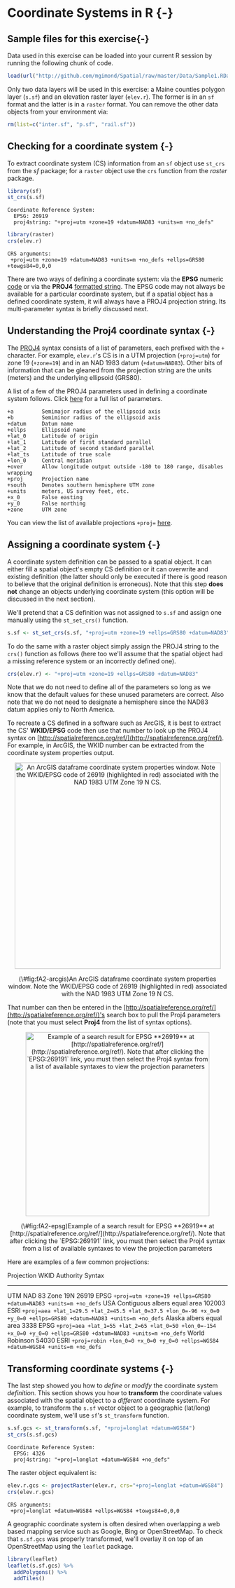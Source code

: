 
# Coordinate Systems in R {-}

## Sample files for this exercise{-}

Data used in this exercise can be loaded into your current R session by running the following chunk of code.


```r
load(url("http://github.com/mgimond/Spatial/raw/master/Data/Sample1.RData"))
```

Only two data layers will be used in this exercise: a Maine counties polygon layer (`s.sf`) and an elevation raster layer (`elev.r`). The former is in an `sf` format and the latter is in a `raster` format. You can remove the other data objects from your environment via:


```r
rm(list=c("inter.sf", "p.sf", "rail.sf"))
```


## Checking for a coordinate system {-}

To extract coordinate system (CS) information from an `sf` object use `st_crs` from the *sf* package; for a `raster` object use the `crs` function from the *raster* package. 


```r
library(sf)
st_crs(s.sf)
```

```
Coordinate Reference System:
  EPSG: 26919 
  proj4string: "+proj=utm +zone=19 +datum=NAD83 +units=m +no_defs"
```

```r
library(raster)
crs(elev.r)
```

```
CRS arguments:
 +proj=utm +zone=19 +datum=NAD83 +units=m +no_defs +ellps=GRS80
+towgs84=0,0,0 
```

There are two ways of defining a coordinate system: via the **EPSG** numeric [code](http://spatialreference.org/ref/epsg/) or via the **PROJ4** [formatted string](https://proj4.org/apps/proj.html). The EPSG code may not always be available for a particular coordinate system, but if a spatial object has a defined coordinate system, it will always have a PROJ4 projection string. Its multi-parameter syntax is briefly discussed next.

## Understanding the Proj4 coordinate syntax {-}

The [PROJ4](http://proj4.org/) syntax consists of a list of parameters, each prefixed with the `+` character. For example, `elev.r`'s CS is in a UTM projection (`+proj=utm`) for zone 19 (`+zone=19`) and in an NAD 1983 datum (`+datum=NAD83`). Other bits of information that can be gleaned from the projection string are the units (meters) and the underlying ellipsoid (GRS80).

A list of a few of the PROJ4 parameters used in defining a coordinate system follows. Click [here](https://proj4.org/usage/projections.html) for a full list of parameters.

```
+a         Semimajor radius of the ellipsoid axis
+b         Semiminor radius of the ellipsoid axis
+datum     Datum name 
+ellps     Ellipsoid name 
+lat_0     Latitude of origin
+lat_1     Latitude of first standard parallel
+lat_2     Latitude of second standard parallel
+lat_ts    Latitude of true scale
+lon_0     Central meridian
+over      Allow longitude output outside -180 to 180 range, disables wrapping 
+proj      Projection name 
+south     Denotes southern hemisphere UTM zone
+units     meters, US survey feet, etc.
+x_0       False easting
+y_0       False northing
+zone      UTM zone
```

You can view the list of available projections `+proj=` [here](https://proj4.org/operations/projections/).

## Assigning a coordinate system {-}

A coordinate system definition can be passed to a spatial object. It can either fill a spatial object's empty CS definition or it can overwrite and existing definition (the latter should only be executed if there is good reason to believe that the original definition is erroneous). Note that this step **does not** change an objects underlying coordinate system (this option will be discussed in the next section).

We'll pretend that a CS definition was not assigned to `s.sf` and assign one manually using the `st_set_crs()` function.


```r
s.sf <- st_set_crs(s.sf, "+proj=utm +zone=19 +ellps=GRS80 +datum=NAD83") 
```

To do the same with a raster object simply assign the PROJ4 string to the `crs()` function as follows (here too we'll assume that the spatial object had a missing reference system or an incorrectly defined one).


```r
crs(elev.r) <- "+proj=utm +zone=19 +ellps=GRS80 +datum=NAD83"
```

Note that we do not need to define all of the parameters so long as we know that the default values for these unused parameters are correct. Also note that we do not need to designate a hemisphere since the NAD83 datum applies only to North America.

To recreate a CS defined in a software such as ArcGIS, it is best to extract the CS' **WKID/EPSG** code then use that number to look up the PROJ4 syntax on [http://spatialreference.org/ref/](http://spatialreference.org/ref/). For example, in ArcGIS, the WKID number can be extracted from the coordinate system properties output. 

<div class="figure" style="text-align: center">
<img src="img/ArcGIS_UTMNAD83.jpg" alt="An ArcGIS dataframe coordinate system properties window. Note the WKID/EPSG code of 26919 (highlighted in red) associated with the NAD 1983 UTM Zone 19 N CS." width="471" />
<p class="caption">(\#fig:fA2-arcgis)An ArcGIS dataframe coordinate system properties window. Note the WKID/EPSG code of 26919 (highlighted in red) associated with the NAD 1983 UTM Zone 19 N CS.</p>
</div>

That number can then be entered in the [http://spatialreference.org/ref/](http://spatialreference.org/ref/)'s search box to pull the Proj4 parameters (note that you must select **Proj4** from the list of syntax options).

<div class="figure" style="text-align: center">
<img src="img/EPSG_search.jpg" alt="Example of a search result for EPSG **26919** at [http://spatialreference.org/ref/](http://spatialreference.org/ref/). Note that after clicking the `EPSG:269191` link, you must then select the Proj4 syntax from a list of available syntaxes to view the projection parameters" width="420" />
<p class="caption">(\#fig:fA2-epsg)Example of a search result for EPSG **26919** at [http://spatialreference.org/ref/](http://spatialreference.org/ref/). Note that after clicking the `EPSG:269191` link, you must then select the Proj4 syntax from a list of available syntaxes to view the projection parameters</p>
</div>

Here are examples of a few common projections:

Projection                          WKID    Authority    Syntax
---------------------------------  ------- -----------   --------------------
UTM NAD 83 Zone 19N                 26919    EPSG        `+proj=utm +zone=19 +ellps=GRS80 +datum=NAD83 +units=m +no_defs`
USA Contiguous albers equal area    102003   ESRI        `+proj=aea +lat_1=29.5 +lat_2=45.5 +lat_0=37.5 +lon_0=-96 +x_0=0 +y_0=0 +ellps=GRS80 +datum=NAD83 +units=m +no_defs`
Alaska albers equal area            3338     EPSG        `+proj=aea +lat_1=55 +lat_2=65 +lat_0=50 +lon_0=-154 +x_0=0 +y_0=0 +ellps=GRS80 +datum=NAD83 +units=m +no_defs` 
World Robinson                      54030    ESRI        `+proj=robin +lon_0=0 +x_0=0 +y_0=0 +ellps=WGS84 +datum=WGS84 +units=m +no_defs`


## Transforming coordinate systems {-}

The last step showed you how to _define_ or _modify_ the coordinate system _definition_. This section shows you how to **transform** the coordinate values associated with the spatial object to a *different* coordinate system. For example, to transform  the `s.sf`  vector object to a geographic (lat/long) coordinate system, we'll use `sf`'s `st_transform` function.


```r
s.sf.gcs <- st_transform(s.sf, "+proj=longlat +datum=WGS84")
st_crs(s.sf.gcs)
```

```
Coordinate Reference System:
  EPSG: 4326 
  proj4string: "+proj=longlat +datum=WGS84 +no_defs"
```

The raster object equivalent is:


```r
elev.r.gcs <- projectRaster(elev.r, crs="+proj=longlat +datum=WGS84")
crs(elev.r.gcs)
```

```
CRS arguments:
 +proj=longlat +datum=WGS84 +ellps=WGS84 +towgs84=0,0,0 
```

A geographic coordinate system is often desired when overlapping a web based mapping service such as Google, Bing or OpenStreetMap. To check that `s.sf.gcs` was properly transformed, we'll overlay it on top of an OpenStreetMap using the `leaflet` package.


```r
library(leaflet)
leaflet(s.sf.gcs) %>% 
  addPolygons() %>% 
  addTiles()
```

<!--html_preserve--><div id="htmlwidget-a8b326edc9386439a699" style="width:672px;height:288px;" class="leaflet html-widget"></div>
<script type="application/json" data-for="htmlwidget-a8b326edc9386439a699">{"x":{"options":{"crs":{"crsClass":"L.CRS.EPSG3857","code":null,"proj4def":null,"projectedBounds":null,"options":{}}},"calls":[{"method":"addPolygons","args":[[[[{"lng":[-68.8202158959377,-68.8198428550497,-69.7172113864081,-70.0141447324675,-69.9849775559489,-69.2302960504507,-69.0469764226522,-69.0367145086766,-68.8948719922673,-68.5146730293485,-68.3912568471377,-68.3348137559721,-68.230806786,-67.7910107465827,-67.7802895897975,-67.7556150667948,-67.7945708237807,-67.7593671297629,-67.8030534244138,-67.8034327853946,-68.0442673817386,-68.257750377734,-68.2572772514418,-68.4078325338314,-68.4341625067183,-68.4319133825422,-68.4224909530257,-68.4387400670548,-68.4362514010004,-68.6938938179388,-68.694252612716,-68.8202158959377],"lat":[46.3975029038531,46.5705359589532,46.5717152261069,46.5705982792126,46.6913656690831,47.4533345006126,47.4220306664875,47.2573616325743,47.1822564988308,47.2969643184046,47.2850971526591,47.3573740966737,47.3521482087837,47.0610036015027,45.9470627402573,45.9165802073734,45.8784756943635,45.8277986000031,45.7945081327697,45.678113625476,45.6357807631594,45.6042463492548,45.5946068090089,45.5720630897562,45.5845974397256,45.7599446848753,45.7710111673874,46.0930094834948,46.3810145069658,46.3848470216072,46.3967944836138,46.3975029038531]}]],[[{"lng":[-70.5522701227431,-70.3963831168109,-70.4162139103224,-70.2539641250507,-70.2474646866552,-70.3102952676871,-70.2800225929669,-70.3048496270618,-70.2293253986392,-70.2834966236554,-70.1910584799657,-70.0466075265628,-70.0141447324675,-69.7172113864081,-69.7289361428492,-69.6834566513733,-69.6495652572825,-69.6752689193327,-69.7052760983507,-69.7206418498994,-69.7029409794692,-69.7193747748989,-69.7086322748495,-69.7304828042506,-69.7265610312492,-69.7650747961707,-69.7782284116274,-69.7939298015476,-69.7913890724336,-69.8119659995251,-69.7944713609759,-69.7784568156373,-69.7356779723452,-69.7394239742407,-69.6972404629698,-69.6985985058636,-69.7105691760799,-69.6957525991532,-69.7110878899268,-69.708417443498,-69.7775637658015,-69.6975434647965,-69.7067752036439,-69.6490560753789,-69.6412510197776,-69.6070545516986,-69.4896050033377,-69.4937861591645,-69.3522667963532,-69.272746818761,-69.2827413720891,-69.2657354010438,-69.3240541092611,-69.3446694749499,-69.3827629018954,-69.3955572045347,-69.4028421993842,-69.4624731039203,-69.4789760059387,-69.6255230025811,-69.6158402577664,-69.5767153087877,-69.5789425716592,-69.6025020127131,-69.7786921613884,-69.7984447826045,-69.8167637270293,-69.8233181813146,-69.8521814235339,-69.9216111657372,-69.9415176967544,-69.9738221777052,-69.9584714493279,-69.9603562874987,-69.9966047653838,-70.0161687162882,-70.0031070530014,-70.0191980092982,-70.0296198941475,-70.0317562409298,-70.0239360067448,-70.0317259355667,-70.1295972351082,-70.1366854782159,-70.1476796422889,-70.1516776708363,-70.1420187040757,-70.144551921604,-70.1074724551224,-70.1553480906383,-70.2900544452034,-70.3085022262742,-70.3631059114116,-70.3603211852718,-70.4176409561967,-70.5247769937588,-70.5104105421308,-70.5522701227431],"lat":[45.6606641600491,45.7220459893141,45.7903090009413,45.8990048581307,45.9446197653656,45.9687822572426,46.053154045756,46.0666583227557,46.1374344001399,46.1902492399916,46.3348397534767,46.4261155181295,46.5705982792126,46.5717152261069,45.9728200712922,45.9768793322142,45.8640350075469,45.8511147692878,45.8827532057036,45.8777445321509,45.8378016491936,45.8264111842189,45.8105004023713,45.7754783851199,45.7552074644893,45.7555012451969,45.7746849026479,45.7536548974274,45.7421308816391,45.7368170304901,45.7243737520221,45.6886267890428,45.6740090360195,45.6562785854827,45.6531084372895,45.6421680458095,45.6384297109118,45.6155303569283,45.6100716616851,45.5806950932391,45.5380285611045,45.2948927775248,45.2924438969726,45.1026815562019,45.1033414360562,45.0131027364687,45.0306879284789,45.0550517308531,45.0730857012569,44.8066218852675,44.8019450165874,44.7232306436125,44.7170578296856,44.7538610252249,44.7519875321387,44.7437477888425,44.7028853841852,44.6957893704716,44.7182725826063,44.6998506517512,44.6607202633483,44.6302072178852,44.6060796937349,44.5794610687403,44.6047777546158,44.5761869498399,44.5808673929988,44.6098355902019,44.6207756708577,44.6087628839574,44.6408703541462,44.6591954632516,44.668774081947,44.6802446359667,44.6758574554751,44.7581767161421,44.7614421837678,44.8158123362954,44.8138362712112,44.8321695135508,44.8337640936887,44.8655134425529,44.8555833334499,44.9005505865838,44.8999516282799,44.920169346162,44.9198908994501,44.9432595462267,44.9485849496765,45.126798305112,45.1123024469935,45.1649104851197,45.1604547160799,45.1521540512333,45.1450127607892,45.5126513681109,45.5136548123547,45.6606641600491]}]],[[{"lng":[-69.7172113864081,-68.8198428550497,-68.8202158959377,-68.8259919945305,-68.9522087549172,-68.9662604970057,-68.858461523151,-68.7750422555106,-68.8727778284688,-68.8532621071251,-69.3522667963532,-69.4937861591645,-69.4896050033377,-69.6070545516986,-69.6412510197776,-69.6490560753789,-69.7067752036439,-69.6975434647965,-69.7775637658015,-69.708417443498,-69.7110878899268,-69.6957525991532,-69.7105691760799,-69.6985985058636,-69.6972404629698,-69.7394239742407,-69.7356779723452,-69.7784568156373,-69.7944713609759,-69.8119659995251,-69.7913890724336,-69.7939298015476,-69.7782284116274,-69.7650747961707,-69.7265610312492,-69.7304828042506,-69.7086322748495,-69.7193747748989,-69.7029409794692,-69.7206418498994,-69.7052760983507,-69.6752689193327,-69.6495652572825,-69.6834566513733,-69.7289361428492,-69.7172113864081],"lat":[46.5717152261069,46.5705359589532,46.3975029038531,45.6844204564528,45.663995574217,45.5125268830041,45.5258563731748,45.2439624650196,45.2294245420211,45.1458950871889,45.0730857012569,45.0550517308531,45.0306879284789,45.0131027364687,45.1033414360562,45.1026815562019,45.2924438969726,45.2948927775248,45.5380285611045,45.5806950932391,45.6100716616851,45.6155303569283,45.6384297109118,45.6421680458095,45.6531084372895,45.6562785854827,45.6740090360195,45.6886267890428,45.7243737520221,45.7368170304901,45.7421308816391,45.7536548974274,45.7746849026479,45.7555012451969,45.7552074644893,45.7754783851199,45.8105004023713,45.8264111842189,45.8378016491936,45.8777445321509,45.8827532057036,45.8511147692878,45.8640350075469,45.9768793322142,45.9728200712922,46.5717152261069]}]],[[{"lng":[-69.3522667963532,-68.8532621071251,-68.8727778284688,-68.7750422555106,-68.858461523151,-68.9662604970057,-68.9522087549172,-68.8259919945305,-68.8202158959377,-68.694252612716,-68.6938938179388,-68.4362514010004,-68.4387400670548,-68.4224909530257,-68.4319133825422,-68.4341625067183,-68.4078325338314,-68.2572772514418,-68.257750377734,-68.0442673817386,-67.9374017094583,-68.0501369866226,-68.3005641369486,-68.2753564985761,-68.3945387366439,-68.3763047508439,-68.4996991235541,-68.4451095291154,-68.6053095321548,-68.6494463147325,-68.6842837023874,-68.7181055754573,-68.7439616967955,-68.7663622296832,-68.7656147491982,-68.7962935157835,-68.8240041181253,-68.8318934588989,-68.8628237858996,-68.8919760946589,-68.8974313708356,-69.1800227685777,-69.20874292804,-69.2657354010438,-69.2827413720891,-69.272746818761,-69.3522667963532],"lat":[45.0730857012569,45.1458950871889,45.2294245420211,45.2439624650196,45.5258563731748,45.5125268830041,45.663995574217,45.6844204564528,46.3975029038531,46.3967944836138,46.3848470216072,46.3810145069658,46.0930094834948,45.7710111673874,45.7599446848753,45.5845974397256,45.5720630897562,45.5946068090089,45.6042463492548,45.6357807631594,45.2683404617007,45.2559714702251,45.225625285573,45.1033141871314,45.0868371353288,44.9955238127473,44.9800582866187,44.7652354827513,44.7429960086222,44.7059329122171,44.7210274178153,44.6999819749911,44.6653601957483,44.6666990193435,44.6762623558473,44.6870575924088,44.6863059676007,44.7007748358146,44.7001375943256,44.6889223824163,44.6932405081234,44.6443454209155,44.7285108739399,44.7232306436125,44.8019450165874,44.8066218852675,45.0730857012569]}]],[[{"lng":[-67.1506607561156,-67.0653586188579,-67.1467066573937,-66.969271036002,-67.0077187507732,-67.2003646079872,-67.3084681377897,-67.3885104555116,-67.5709936034853,-67.6188382601856,-67.8112189325215,-67.8585605201949,-67.9000417759072,-67.9683422418549,-67.9634367619487,-67.986523698359,-68.0112605416211,-67.994902483697,-68.0143975870331,-68.0319000997963,-68.0948005644774,-67.9798366257326,-68.0501369866226,-67.9374017094583,-68.0442673817386,-67.8034327853946,-67.75295518839,-67.7180346034478,-67.6151403324387,-67.4393007416981,-67.4160842433853,-67.5041066625577,-67.4185550888501,-67.4779500777908,-67.4394348623562,-67.3456056765996,-67.2740952251524,-67.1659056488403,-67.1506607561156],"lat":[45.1219899059758,44.9592956420457,44.904581199872,44.8286551275156,44.7806250123542,44.6537812158742,44.6535210559882,44.6914002214265,44.5983332285021,44.5402396088361,44.5540098477743,44.5360772060716,44.4523993326664,44.4712283914674,44.5053274161483,44.4848123430798,44.5883644735857,44.5917442727265,44.6762575380716,44.6747582773663,44.9408935003337,44.9554474307804,45.2559714702251,45.2683404617007,45.6357807631594,45.678113625476,45.6592891772344,45.6812994702931,45.6051989219319,45.59256143012,45.5035545269822,45.4858159950153,45.3758523375688,45.2802804121216,45.1895839720417,45.1222522416315,45.1827832931569,45.1562643909382,45.1219899059758]}]],[[{"lng":[-70.8428755535817,-70.8126658207695,-70.8291320455279,-70.7969669174432,-70.6349296323412,-70.7199105845543,-70.5522701227431,-70.5104105421308,-70.5247769937588,-70.4176409561967,-70.3603211852718,-70.3631059114116,-70.3085022262742,-70.2900544452034,-70.1553480906383,-70.1074724551224,-70.144551921604,-70.1420187040757,-70.1516776708363,-70.1476796422889,-70.1366854782159,-70.1295972351082,-70.0317259355667,-70.0239360067448,-70.0317562409298,-70.0296198941475,-70.0191980092982,-70.0031070530014,-70.0161687162882,-69.9966047653838,-69.9603562874987,-69.9584714493279,-69.9738221777052,-69.9415176967544,-69.9216111657372,-69.9510762154825,-70.0286924982336,-70.0678307090463,-70.0281184576726,-70.041103399177,-70.1244255860475,-70.1991415678467,-70.231269345219,-70.2472614594085,-70.2713022117928,-70.282861506132,-70.3040409660062,-70.2810081130131,-70.5435626925788,-70.5126784193691,-70.6216900739829,-70.7705036527628,-70.7792539248677,-70.7964349417622,-70.8073832592603,-70.8239232011668,-70.7842192902434,-70.8428755535817],"lat":[45.2781374344223,45.3546780062945,45.390726157959,45.425172166096,45.3919670201156,45.5129543699375,45.6606641600491,45.5136548123547,45.5126513681109,45.1450127607892,45.1521540512333,45.1604547160799,45.1649104851197,45.1123024469935,45.126798305112,44.9485849496765,44.9432595462267,44.9198908994501,44.920169346162,44.8999516282799,44.9005505865838,44.8555833334499,44.8655134425529,44.8337640936887,44.8321695135508,44.8138362712112,44.8158123362954,44.7614421837678,44.7581767161421,44.6758574554751,44.6802446359667,44.668774081947,44.6591954632516,44.6408703541462,44.6087628839574,44.5777040311348,44.5891626184213,44.5341786916344,44.5115505836015,44.486835705252,44.4865416655242,44.4795682719719,44.4663314592278,44.5014677561902,44.5071592069827,44.5417080461379,44.5413838564591,44.5754328902419,44.6098681231387,44.6236694445005,44.7930913436198,44.7360427150373,44.8490243722131,44.9211284461481,44.9213914552563,45.0081057188249,45.0149269121093,45.2781374344223]}]],[[{"lng":[-71.00859652032,-71.028726119531,-71.087509250962,-70.9593819057967,-70.8764440530948,-70.8428755535817,-70.7842192902434,-70.8239232011668,-70.8073832592603,-70.7964349417622,-70.7792539248677,-70.7705036527628,-70.6216900739829,-70.5126784193691,-70.5435626925788,-70.2810081130131,-70.3040409660062,-70.282861506132,-70.2713022117928,-70.2472614594085,-70.231269345219,-70.2727964993103,-70.2603743050863,-70.3190657951714,-70.481373238339,-70.5438391707373,-70.6084839810342,-70.5888726294337,-70.6105822518475,-70.6227513315348,-70.8220499671009,-70.8602592796826,-70.8726573850283,-70.8513011697715,-70.8482491865923,-70.804149806531,-70.7185841421246,-70.7468583724156,-70.7318202296122,-70.7539614314786,-70.7555404186005,-70.7771165938087,-70.800547768061,-70.7841356267198,-70.9104967649645,-70.9415338082865,-70.9844425761095,-71.00859652032],"lat":[44.2821463413425,44.6685381145474,45.3014691967229,45.3388657557299,45.2254453701441,45.2781374344223,45.0149269121093,45.0081057188249,44.9213914552563,44.9211284461481,44.8490243722131,44.7360427150373,44.7930913436198,44.6236694445005,44.6098681231387,44.5754328902419,44.5413838564591,44.5417080461379,44.5071592069827,44.5014677561902,44.4663314592278,44.4451413277215,44.3685974403908,44.2183359905128,44.0345038135482,44.009081240216,44.05702007666,44.1216648869569,44.1567737795825,44.1684809226502,44.0790261735915,44.0927013003132,44.0861552382823,44.066045065586,44.0495659416218,44.0382358283531,43.9666552860406,43.9468421059024,43.9291539792658,43.9046327962199,43.8714044938338,43.8714804903597,43.8592884096788,43.8169700524933,43.7999334652607,43.7865326927318,43.7911635594249,44.2821463413425]}]],[[{"lng":[-69.4146409319936,-69.5047286746101,-69.4402439905991,-69.3925757266531,-69.3687576280303,-69.4138931406843,-69.4016350098532,-69.4609000742629,-69.4327713097148,-69.4735046187058,-69.4728642689743,-69.4624731039203,-69.4028421993842,-69.3955572045347,-69.3827629018954,-69.3446694749499,-69.3240541092611,-69.2657354010438,-69.20874292804,-69.1800227685777,-68.8974313708356,-68.8919760946589,-68.8628237858996,-68.8318934588989,-68.8240041181253,-68.8238128576117,-68.8606089041936,-68.8079028528247,-68.8116777613743,-68.9591794546594,-68.9850277535877,-69.0214822561375,-69.0391830747637,-69.1306479241606,-69.2638687978949,-69.3454959565951,-69.392408762234,-69.4146409319936],"lat":[44.3307536571113,44.34158194465,44.4635360614559,44.4577920295634,44.5437052990743,44.5498308677172,44.6357097911499,44.6427621858623,44.6692017760966,44.675155873369,44.6943167370426,44.6957893704716,44.7028853841852,44.7437477888425,44.7519875321387,44.7538610252249,44.7170578296856,44.7232306436125,44.7285108739399,44.6443454209155,44.6932405081234,44.6889223824163,44.7001375943256,44.7007748358146,44.6863059676007,44.6640894944651,44.6109704094898,44.5696542014471,44.4945934637654,44.4303318479482,44.2711125989834,44.2440933215478,44.2524778053302,44.2599653539739,44.3651790990447,44.3132952295856,44.3473284631364,44.3307536571113]}]],[[{"lng":[-70.1244255860475,-70.041103399177,-70.0281184576726,-70.0678307090463,-70.0286924982336,-69.9510762154825,-69.9216111657372,-69.8521814235339,-69.8233181813146,-69.8167637270293,-69.7984447826045,-69.7786921613884,-69.6025020127131,-69.5789425716592,-69.5767153087877,-69.6158402577664,-69.6255230025811,-69.4789760059387,-69.4624731039203,-69.4728642689743,-69.4735046187058,-69.4327713097148,-69.4609000742629,-69.4016350098532,-69.4138931406843,-69.3687576280303,-69.3925757266531,-69.4402439905991,-69.5047286746101,-69.521803804048,-69.5437918731738,-69.645484238664,-69.6663049037611,-69.655953006169,-69.7501220264243,-69.7554626084577,-69.8539836860658,-69.8748813319655,-69.8959241327837,-69.9989009276276,-70.0227277811331,-70.0206829202845,-70.010467008296,-70.0063240320463,-69.9975424703016,-69.9931324442286,-70.0745241535695,-70.0735558324644,-70.1206163832238,-70.1014359376233,-70.1244255860475],"lat":[44.4865416655242,44.486835705252,44.5115505836015,44.5341786916344,44.5891626184213,44.5777040311348,44.6087628839574,44.6207756708577,44.6098355902019,44.5808673929988,44.5761869498399,44.6047777546158,44.5794610687403,44.6060796937349,44.6302072178852,44.6607202633483,44.6998506517512,44.7182725826063,44.6957893704716,44.6943167370426,44.675155873369,44.6692017760966,44.6427621858623,44.6357097911499,44.5498308677172,44.5437052990743,44.4577920295634,44.4635360614559,44.34158194465,44.2864872090229,44.2630422030921,44.2810075331436,44.2351516335172,44.1276148917101,44.1406935467219,44.1572870022011,44.1731715712048,44.1546672201229,44.1124437161336,44.1279011608321,44.1345459613622,44.1586541626059,44.158806777306,44.1751027221868,44.172558418594,44.1824572380572,44.2090598037996,44.2920502894056,44.3741786003832,44.3850274023216,44.4865416655242]}]],[[{"lng":[-69.9989009276276,-70.0184711986249,-70.0327993670678,-70.0213172089434,-70.0378041553175,-70.0340425604061,-70.072700029733,-70.0894620555565,-70.1109918661495,-70.1949849153306,-70.1905371759169,-70.3102828347176,-70.3631700966165,-70.3885841740861,-70.401722092919,-70.4641012017472,-70.481373238339,-70.3190657951714,-70.2603743050863,-70.2727964993103,-70.231269345219,-70.1991415678467,-70.1244255860475,-70.1014359376233,-70.1206163832238,-70.0735558324644,-70.0745241535695,-69.9931324442286,-69.9975424703016,-70.0063240320463,-70.010467008296,-70.0206829202845,-70.0227277811331,-69.9989009276276],"lat":[44.1279011608321,44.044128900467,44.0276878524717,44.0063683144749,43.9854373067738,43.9734708844887,43.9317688917644,43.9386463960397,43.917852617239,43.949924757073,43.9611931717307,44.0393420000071,43.9906553204499,44.0032013781322,43.995354568475,44.0189170141632,44.0345038135482,44.2183359905128,44.3685974403908,44.4451413277215,44.4663314592278,44.4795682719719,44.4865416655242,44.3850274023216,44.3741786003832,44.2920502894056,44.2090598037996,44.1824572380572,44.172558418594,44.1751027221868,44.158806777306,44.1586541626059,44.1345459613622,44.1279011608321]}]],[[{"lng":[-68.0501369866226,-67.9798366257326,-68.0948005644774,-68.0319000997963,-68.0143975870331,-67.994902483697,-68.0112605416211,-67.986523698359,-68.016392975024,-68.0743791531122,-68.1362647248567,-68.2456142454157,-68.3637657385109,-68.4285712449381,-68.5521861992483,-68.5300756653733,-68.5594267980359,-68.7403098746436,-68.8128516927119,-68.8137677435412,-68.7413487010464,-68.7452790217143,-68.8235520760772,-68.8238128576117,-68.8240041181253,-68.7962935157835,-68.7656147491982,-68.7663622296832,-68.7439616967955,-68.7181055754573,-68.6842837023874,-68.6494463147325,-68.6053095321548,-68.4451095291154,-68.4996991235541,-68.3763047508439,-68.3945387366439,-68.2753564985761,-68.3005641369486,-68.0501369866226],"lat":[45.2559714702251,44.9554474307804,44.9408935003337,44.6747582773663,44.6762575380716,44.5917442727265,44.5883644735857,44.4848123430798,44.3849565861996,44.3813743886768,44.475237143451,44.490648016318,44.4313868372113,44.4653064126995,44.3990492534793,44.2898360811521,44.2598872334824,44.3463301474925,44.327432292927,44.4139901601006,44.5072848835823,44.5523206216564,44.608906847383,44.6640894944651,44.6863059676007,44.6870575924088,44.6762623558473,44.6666990193435,44.6653601957483,44.6999819749911,44.7210274178153,44.7059329122171,44.7429960086222,44.7652354827513,44.9800582866187,44.9955238127473,45.0868371353288,45.1033141871314,45.225625285573,45.2559714702251]}],[{"lng":[-68.3879209778224,-68.3502537427093,-68.3554494806484,-68.2387092331955,-68.1647688096706,-68.3047050928408,-68.3207117121614,-68.4028903248613,-68.3879209778224],"lat":[44.3772530665156,44.3989509294124,44.4288577640061,44.4375633292249,44.3344957218999,44.2900314341848,44.2250794777381,44.2708014639226,44.3772530665156]}]],[[{"lng":[-69.3464537614802,-69.3286010016063,-69.2825031771157,-69.3018433863739,-69.2975703819852,-69.3327483293953,-69.4033812204145,-69.4078519090176,-69.4388193795147,-69.444334696573,-69.4401384139667,-69.4186617025143,-69.4146409319936,-69.392408762234,-69.3454959565951,-69.2638687978949,-69.1306479241606,-69.0391830747637,-69.0214822561375,-69.074458413768,-69.219140724011,-69.2936504739293,-69.3464537614802],"lat":[44.0159695715356,44.0111327837857,44.0701680454765,44.0945737055146,44.1286344470103,44.2106289999581,44.2140039295192,44.2232847785959,44.2375813983788,44.3075832125895,44.3225022061022,44.3185658761658,44.3307536571113,44.3473284631364,44.3132952295856,44.3651790990447,44.2599653539739,44.2524778053302,44.2440933215478,44.0690660181456,43.9467875562489,43.9421907766137,44.0159695715356]}]],[[{"lng":[-69.8000128390742,-69.7667552156018,-69.7772762533826,-69.7501220264243,-69.655953006169,-69.6663049037611,-69.645484238664,-69.5437918731738,-69.521803804048,-69.5047286746101,-69.4146409319936,-69.4186617025143,-69.4401384139667,-69.444334696573,-69.4388193795147,-69.4078519090176,-69.4033812204145,-69.3327483293953,-69.2975703819852,-69.3018433863739,-69.2825031771157,-69.3286010016063,-69.3464537614802,-69.3944884353971,-69.4832330546832,-69.5893265359517,-69.6644528575473,-69.6552447931459,-69.6129323416208,-69.7206355816107,-69.7047589904291,-69.8000128390742],"lat":[44.0268667066427,44.0477322340379,44.0741483052384,44.1406935467219,44.1276148917101,44.2351516335172,44.2810075331436,44.2630422030921,44.2864872090229,44.34158194465,44.3307536571113,44.3185658761658,44.3225022061022,44.3075832125895,44.2375813983788,44.2232847785959,44.2140039295192,44.2106289999581,44.1286344470103,44.0945737055146,44.0701680454765,44.0111327837857,44.0159695715356,44.0251280594712,43.8871600707793,43.8448627978378,43.8522244626656,43.980249909285,44.033612835874,43.93797952264,44.0110823784553,44.0268667066427]}]],[[{"lng":[-70.7841356267198,-70.800547768061,-70.7771165938087,-70.7555404186005,-70.7539614314786,-70.7318202296122,-70.7468583724156,-70.7185841421246,-70.804149806531,-70.8482491865923,-70.8513011697715,-70.8726573850283,-70.8602592796826,-70.8220499671009,-70.6227513315348,-70.6105822518475,-70.5888726294337,-70.6084839810342,-70.5438391707373,-70.481373238339,-70.4641012017472,-70.401722092919,-70.3885841740861,-70.3631700966165,-70.3102828347176,-70.1905371759169,-70.1949849153306,-70.1109918661495,-70.0894620555565,-70.072700029733,-70.0340425604061,-70.0296782773,-69.9742338644066,-69.9143113031284,-69.8570440614994,-69.8603320638823,-69.8867908734153,-69.9031321986346,-69.9729033812618,-69.9995000931477,-69.9873704363344,-70.0264027596906,-70.156628531081,-70.2357978471302,-70.2222392276931,-70.3416106023089,-70.4927678994408,-70.4656679631158,-70.5551785569291,-70.5723830928575,-70.5966833834794,-70.6068916802741,-70.6211668013806,-70.6501287820991,-70.6466807052343,-70.6643206023102,-70.6965481542624,-70.7541895764682,-70.7777192820035,-70.7841356267198],"lat":[43.8169700524933,43.8592884096788,43.8714804903597,43.8714044938338,43.9046327962199,43.9291539792658,43.9468421059024,43.9666552860406,44.0382358283531,44.0495659416218,44.066045065586,44.0861552382823,44.0927013003132,44.0790261735915,44.1684809226502,44.1567737795825,44.1216648869569,44.05702007666,44.009081240216,44.0345038135482,44.0189170141632,43.995354568475,44.0032013781322,43.9906553204499,44.0393420000071,43.9611931717307,43.949924757073,43.917852617239,43.9386463960397,43.9317688917644,43.9734708844887,43.9610314395196,43.9201504890162,43.9233278897749,43.9557441638428,43.9225610345792,43.8767134235991,43.7907323426006,43.7688475707295,43.7862077777964,43.8457387523405,43.8456010572037,43.7898104897189,43.6857964225933,43.5772404363104,43.5349087136827,43.6109287585666,43.6457372913715,43.7155249994873,43.6881817913931,43.6961007640772,43.6817844587594,43.7003730432093,43.7038441728716,43.7611588151967,43.7893982331731,43.8047862086547,43.7930026546288,43.8049651916109,43.8169700524933]}]],[[{"lng":[-69.8867908734153,-69.8603320638823,-69.8570440614994,-69.9143113031284,-69.9742338644066,-70.0296782773,-70.0340425604061,-70.0378041553175,-70.0213172089434,-70.0327993670678,-70.0184711986249,-69.9989009276276,-69.8959241327837,-69.8748813319655,-69.8539836860658,-69.7554626084577,-69.7501220264243,-69.7772762533826,-69.8599284586111,-69.7915280108674,-69.8303921783115,-69.8517853298484,-69.846155681275,-69.8867908734153],"lat":[43.8767134235991,43.9225610345792,43.9557441638428,43.9233278897749,43.9201504890162,43.9610314395196,43.9734708844887,43.9854373067738,44.0063683144749,44.0276878524717,44.044128900467,44.1279011608321,44.1124437161336,44.1546672201229,44.1731715712048,44.1572870022011,44.1406935467219,44.0741483052384,44.000001079988,43.7560849721624,43.727986253957,43.7443279936087,43.8423439818324,43.8767134235991]}],[{"lng":[-69.8000128390742,-69.7047589904291,-69.7206355816107,-69.7485283787592,-69.7246713234987,-69.750359444337,-69.7776729687166,-69.8000128390742],"lat":[44.0268667066427,44.0110823784553,43.93797952264,43.8933754158225,43.784477160251,43.7617041045157,43.7912707419824,44.0268667066427]}]],[[{"lng":[-70.9642682700125,-70.9496195381735,-70.9565243949817,-70.9738741894367,-70.9844425761095,-70.9415338082865,-70.9104967649645,-70.7841356267198,-70.7777192820035,-70.7541895764682,-70.6965481542624,-70.6643206023102,-70.6466807052343,-70.6501287820991,-70.6211668013806,-70.6068916802741,-70.5966833834794,-70.5723830928575,-70.5551785569291,-70.4656679631158,-70.4927678994408,-70.3416106023089,-70.365925605278,-70.45697679942,-70.5389410988088,-70.665672117895,-70.8186681476027,-70.83054816075,-70.8132073801978,-70.9010858877487,-70.9058011432221,-70.9696996127229,-70.9790994556783,-70.9614829222242,-70.9707912274419,-70.9592784013261,-70.9642682700125],"lat":[43.5319898668848,43.5489536176379,43.5641434944728,43.5718299188238,43.7911635594249,43.7865326927318,43.7999334652607,43.8169700524933,43.8049651916109,43.7930026546288,43.8047862086547,43.7893982331731,43.7611588151967,43.7038441728716,43.7003730432093,43.6817844587594,43.6961007640772,43.6881817913931,43.7155249994873,43.6457372913715,43.6109287585666,43.5349087136827,43.4303037178793,43.3494706632996,43.335718193147,43.0910505641212,43.1218710665584,43.1591741192742,43.2352227081839,43.2810200174417,43.3020692937648,43.3663799680073,43.3961839197787,43.4381263868541,43.4702114776979,43.5163879925243,43.5319898668848]}]]],null,null,{"interactive":true,"className":"","stroke":true,"color":"#03F","weight":5,"opacity":0.5,"fill":true,"fillColor":"#03F","fillOpacity":0.2,"smoothFactor":1,"noClip":false},null,null,null,{"interactive":false,"permanent":false,"direction":"auto","opacity":1,"offset":[0,0],"textsize":"10px","textOnly":false,"className":"","sticky":true},null]},{"method":"addTiles","args":["//{s}.tile.openstreetmap.org/{z}/{x}/{y}.png",null,null,{"minZoom":0,"maxZoom":18,"tileSize":256,"subdomains":"abc","errorTileUrl":"","tms":false,"noWrap":false,"zoomOffset":0,"zoomReverse":false,"opacity":1,"zIndex":1,"detectRetina":false,"attribution":"&copy; <a href=\"http://openstreetmap.org\">OpenStreetMap<\/a> contributors, <a href=\"http://creativecommons.org/licenses/by-sa/2.0/\">CC-BY-SA<\/a>"}]}],"limits":{"lat":[43.0910505641212,47.4533345006126],"lng":[-71.087509250962,-66.969271036002]}},"evals":[],"jsHooks":[]}</script><!--/html_preserve-->

Next, we'll explore other transformations using a `tmap` dataset of the world


```r
library(tmap)
data(World)  # The data is stored as an sf object
 
# Let's check its current coordinate system
st_crs(World)
```

```
Coordinate Reference System:
  No EPSG code
  proj4string: "+proj=eck4 +lon_0=0 +x_0=0 +y_0=0 +datum=WGS84 +units=m +no_defs"
```


The following chunk transforms the world map to an Azimuthal equidistant projection centered on latitude `0` and longitude `0`.


```r
World.ae <- st_transform(World, "+proj=aeqd +lat_0=0 +lon_0=0 +x_0=0 +y_0=0 +ellps=WGS84 +datum=WGS84 +units=m +no_defs")

tm_shape(World.ae) + tm_fill() 
```

<img src="A06-Coordinate-Systems_files/figure-html/unnamed-chunk-12-1.png" width="240" />

The following chunk transforms the world map to an Azimuthal equidistant projection centered on Maine.
 

```r
World.aemaine <- st_transform(World, "+proj=aeqd +lat_0=44.5 +lon_0=-69.8 +x_0=0 +y_0=0 +ellps=WGS84 +datum=WGS84 +units=m +no_defs")

tm_shape(World.aemaine) + tm_fill()  
```

<img src="A06-Coordinate-Systems_files/figure-html/unnamed-chunk-13-1.png" width="240" />

The following chunk transforms the world map to a World Robinson projection.
 

```r
World.robin <- st_transform(World,"+proj=robin +lon_0=0 +x_0=0 +y_0=0 +ellps=WGS84 +datum=WGS84 +units=m +no_defs")
tm_shape(World.robin) + tm_fill()  
```

<img src="A06-Coordinate-Systems_files/figure-html/unnamed-chunk-14-1.png" width="432" />

The following chunk transforms the world map to a World sinusoidal projection.


```r
World.sin <- st_transform(World,"+proj=sinu +lon_0=0 +x_0=0 +y_0=0 +ellps=WGS84 +datum=WGS84 +units=m +no_defs")
tm_shape(World.sin) + tm_fill()  
```

<img src="A06-Coordinate-Systems_files/figure-html/unnamed-chunk-15-1.png" width="432" />

The following chunk transforms the world map to a World Mercator projection.


```r
World.mercator <- st_transform(World,"+proj=merc +lon_0=0 +k=1 +x_0=0 +y_0=0 +ellps=WGS84 +datum=WGS84 +units=m +no_defs")
tm_shape(World.mercator) + tm_fill()  
```

<img src="A06-Coordinate-Systems_files/figure-html/unnamed-chunk-16-1.png" width="240" />


### Example of a failed transformation {-}

An issue that can come up when transforming spatial data is when the location of the tangent line(s) or points in the CS definition forces polygon features to be split across the 180&deg; meridian. For example, re-centering the mercator projection to -69&deg; will create the following map.


```r
World.mercator2 <- st_transform(World, "+proj=merc +lon_0=-69 +k=1 +x_0=0 +y_0=0 +ellps=WGS84 +datum=WGS84 +units=m +no_defs")

tm_shape(World.mercator2) + tm_borders()
```

<img src="A06-Coordinate-Systems_files/figure-html/unnamed-chunk-17-1.png" width="288" />


The polygons are split and R does not know how to piece them together.

One solution is to make use of `maptools`' `nowrapSpatialPolygons()` function. This function will split the polygon at a given longitude however, it requires that the object be of `Spatial*` type and that it be in a geographic (lat/long) reference system. The following chunk is a sample workflow. 


```r
library(maptools)

# Convert to lat/long reference system
wld.ll <- st_transform(World, "+proj=longlat +datum=WGS84 +no_defs")

# Convert to a spatial object, then split the polygons at a given longitude (111 in this example)
wld.sp <- nowrapSpatialPolygons(as(wld.ll, "Spatial"), offset = 111)

# Now convert back to an sf object, reproject to a new longitude center at -69 degrees 
# then plot it
wld.sf <- st_as_sf(wld.sp)
wld.merc2.sf <- st_transform(wld.sf, "+proj=merc +lon_0=-69 +k=1 +x_0=0 +y_0=0 +ellps=WGS84 +datum=WGS84 +units=m +no_defs")
tm_shape(wld.merc2.sf) + tm_borders()
```

<img src="A06-Coordinate-Systems_files/figure-html/unnamed-chunk-18-1.png" width="288" />


You'll note that the Antarctica polygon is deformed in this transformation. In such a case, you might need to remove the Antarctica polygon before proceeding with the `nowrapSpatialPolygons` or you can adopt another projection. In the following example, a Robinson projection is used _in lieu of_ a Mercator.


```r
wld.rob.sf <- st_transform(wld.sf,"+proj=robin +lon_0=-69 +x_0=0 +y_0=0 +ellps=WGS84 +datum=WGS84 +units=m +no_defs")
tm_shape(wld.rob.sf) + tm_borders()
```

<img src="A06-Coordinate-Systems_files/figure-html/unnamed-chunk-19-1.png" width="384" />

One downside to the the `nowwrapSpatialPolygons` solution is the loss of the attribute table.


```r
head(data.frame(wld.rob.sf), 4)
```

```
                        geometry
1 MULTIPOLYGON (((11566048 38...
2 MULTIPOLYGON (((8046523 -62...
3 MULTIPOLYGON (((7724367 447...
4 MULTIPOLYGON (((11102301 25...
```

A (not so perfect) solution is to create a centroid from the polygons prior to projecting them, then performing a spatial join of the transformed points to the transformed polygons.


```r
# Create centroid from polygons
pt <- st_centroid(World, of_largest_polygon = TRUE)

# Transform points to the recentered Robinson projection
pt.rob <- st_transform(pt,"+proj=robin +lon_0=-69 +x_0=0 +y_0=0 +ellps=WGS84 +datum=WGS84 +units=m +no_defs")

# Perform the spatial join (joining the point attribute values to the wld.rob.sf polygons)
wld.rob.df.sf <- st_join(wld.rob.sf, pt.rob, join = st_contains)

# Map the output
tm_shape(wld.rob.df.sf) + tm_polygons(col="pop_est_dens", style="quantile") +
  tm_legend(outside=TRUE)
```

<img src="A06-Coordinate-Systems_files/figure-html/unnamed-chunk-21-1.png" width="576" />

While this solution appears to work for most polygons a few, such as Norway, have missing values. To see why, let's zoom in on Norway using the unprojected layers and overlapping the map with the centroids.


```r
library(dplyr)

# Extract the extent for the Norwar/Sweden region
nor.bb <- World %>% filter(name == "Norway" | name == "Sweden") %>% st_bbox()

# Plot the data zoomed in on the region. Add the point layer for reference
tm_shape(World, bbox=nor.bb) + tm_polygons(col="pop_est_dens", style="quantile") +
  tm_shape(pt) + tm_dots() +
  tm_text("name", just="left", xmod=0.5, size=0.8) +
  tm_legend(outside=TRUE)
```

<img src="A06-Coordinate-Systems_files/figure-html/unnamed-chunk-22-1.png" width="480" />

You'll notice that the Norway point falls inside the Sweden polygon. This is a result of the "C" shaped nature of Norway and `st_centroid`'s use of the geometric center in computing the centroid and not the "center of mass".

An alternate solution is the use of `st_point_on_surface()` which will place a point _inside_  the polygons.


```r
pt <- st_point_on_surface(World)

pt.rob <- st_transform(pt,"+proj=robin +lon_0=-69 +x_0=0 +y_0=0 +ellps=WGS84 +datum=WGS84 +units=m +no_defs")
wld.rob.df.sf <- st_join(wld.rob.sf, pt.rob, join = st_contains)
tm_shape(wld.rob.df.sf) + tm_polygons(col="pop_est_dens", style="quantile") +
  tm_legend(outside=TRUE)
```

<img src="A06-Coordinate-Systems_files/figure-html/unnamed-chunk-23-1.png" width="576" />
 
## A note about containment {-}

While in theory, a point completely enclosed by a bounded area should always remain bounded by that area in any projection, this is not always the case in practice. This is because the transformation applies to the vertices that define the line segments and not the lines themselves. So if a point is inside of a polygon and very close to one of its boundaries in its native projection, it may find itself on the other side of that line segment in another projection hence outside of that polygon. In the following example, a polygon layer and point layer are created in a Miller coordinate system where the points are enclosed in the polygons.


```r
# Define a dew projections
miller <- "+proj=mill +lat_0=0 +lon_0=0 +x_0=0 +y_0=0 +ellps=WGS84 +datum=WGS84 +units=m +no_defs"
lambert <- "+proj=lcc +lat_1=20 +lat_2=60 +lat_0=40 +lon_0=-96 +x_0=0 +y_0=0 +ellps=GRS80 +datum=NAD83 +units=m +no_defs"

# Subset the World data layer
wld.mil <-  World %>% filter( iso_a3  == "CAN" |  iso_a3 == "USA") %>% st_transform( miller)

# Create polygon and point layers in the Miller projection  
sf1 <- st_sfc( st_polygon(list(cbind(c(-13340256,-13340256,-6661069, -6661069, -13340256),
                               c(7713751, 5326023, 5326023,7713751, 7713751 )))), crs = miller) 

pt1 <- st_sfc( st_multipoint(rbind(c(-11688500,7633570), c(-11688500,5375780),
                                  c(-10018800,7633570), c(-10018800,5375780),
                                  c(-8348960,7633570), c(-8348960,5375780))),  crs = miller)
pt1 <- st_cast(pt1, "POINT") # Create single part points

# Plot the data layers in their native projection
tm_shape(wld.mil) +tm_fill(col="grey") + 
  tm_grid( x=c(-60,-80,-100, -120, -140), 
           y = c(30,45, 60), 
           projection = "+proj=longlat",
           labels.size = 0, col="grey90") +
  tm_shape(sf1) + tm_polygons("red", alpha = 0.5, border.col = "yellow") +
  tm_shape(pt1) + tm_dots(size=0.2) 
```

<img src="A06-Coordinate-Systems_files/figure-html/unnamed-chunk-24-1.png" width="384" />

The points are close to the boundaries, but are inside of the polygon nonetheless. To confirm, we can run `st_contains` on the dataset:


```r
st_contains(sf1, pt1)
```

```
Sparse geometry binary predicate list of length 1, where the predicate was `contains'
 1: 1, 2, 3, 4, 5, 6
```

All six points are selected, as expected.

Now, let's reproject the data into a Lambert conformal projection.


```r
# Transform the data
wld.lam <- st_transform(wld.mil, lambert)
pt1.lam <- st_transform(pt1, lambert)
sf1.lam <- st_transform(sf1, lambert)

# Plot the data in the Lambert coordinate system
tm_shape(wld.lam) +tm_fill(col="grey") + 
  tm_grid( x=c(-60,-80,-100, -120, -140), 
           y = c(30,45, 60), 
           projection = "+proj=longlat",
           labels.size = 0, col="grey90") +
  tm_shape(sf1.lam) + tm_polygons("red", alpha = 0.5, border.col = "yellow") +
  tm_shape(pt1.lam) + tm_dots(size=0.2)   
```

<img src="A06-Coordinate-Systems_files/figure-html/unnamed-chunk-26-1.png" width="384" />

Only three of the points are contained. We can confirm this using the `st_contains` function:


```r
st_contains(sf1.lam, pt1.lam)
```

```
Sparse geometry binary predicate list of length 1, where the predicate was `contains'
 1: 1, 3, 5
```

To resolve this problem, one should _densify_ the the polygon by adding more vertices along the line segment. The vertices density will be dictated by the resolution needed to preserve the map's containment properties and is best determined experimentally.

We'll use the `st_segmentize` function to create vertices at 1 km (1000 m) intervals.


```r
# Add vertices every 1000 meters along the polygon's line segments
sf2 <- st_segmentize(sf1, 1000)

# Transform the newly densified polygon layer
sf2.lam <- st_transform(sf2, lambert)

# Plot the data
tm_shape(wld.lam) + tm_fill(col="grey") + 
  tm_grid( x=c(-60,-80,-100, -120, -140), 
           y = c(30,45, 60), 
           projection = "+proj=longlat",
           labels.size = 0, col="grey90") +
  tm_shape(sf2.lam) + tm_polygons("red", alpha = 0.5, border.col = "yellow") +
  tm_shape(pt1.lam) + tm_dots(size=0.2) 
```

<img src="A06-Coordinate-Systems_files/figure-html/unnamed-chunk-28-1.png" width="384" />

Now all points remain contained by the polygon. We can check via:


```r
st_contains(sf2.lam, pt1.lam)
```

```
Sparse geometry binary predicate list of length 1, where the predicate was `contains'
 1: 1, 2, 3, 4, 5, 6
```

## Creating Tissot indicatrix circles {-}

Most projections will distort some aspect of a spatial property, especially area and shape. A nice way to visualize the distortion afforded by a projection is to create geodesic circles.

First, create a point layer that will define the circle centers in a lat/long coordinate system.


```r
tissot.pt <- st_sfc( st_multipoint(rbind(c(-60,30), c(-60,45), c(-60,60),
                                  c(-80,30), c(-80,45), c(-80,60),
                                  c(-100,30), c(-100,45), c(-100,60),
                                  c(-120,30), c(-120,45), c(-120,60) )),  crs = "+proj=longlat")
tissot.pt <- st_cast(tissot.pt, "POINT") # Create single part points
```

Next we'll construct geodesic circles from these points using the `geosphere` package.


```r
library(geosphere)

cr.pt <- list() # Create an empty list

# Loop through each point in tissot.pt and generate 360 vertices at 300 km
# from each point in all directions at 1 degree increment. These vertices
# will be used to approximate the Tissot circles
for (i in 1:length(tissot.pt)){
  cr.pt[[i]] <- list( destPoint( as(tissot.pt[i], "Spatial"), b=seq(0,360,1), d=300000) )
}

# Create a closed polygon from the previously generated vertices
tissot.sfc <- st_cast( st_sfc(st_multipolygon(cr.pt ),crs = "+proj=longlat"), "POLYGON" )
```

We'll check that these are indeed geodesic circles by computing the geodesic area of each polygon. We'll use the `st_area` function from `sf` which will revert to geodesic area calculation if a lat/long coordinate system is present.


```r
tissot.sf <- st_sf( geoArea =  st_area(tissot.sfc), tissot.sfc )
```

The true area of the circles should be $\pi * r^2$ or 2.8274334\times 10^{11} square meters in our example. Let's compute the error in the `tissot` output. The values will be reported as fractions.


```r
( (pi * 300000^2) -  as.vector(tissot.sf$geoArea) ) / (pi * 300000^2)
```

```
 [1] 0.0002356458 0.0002350269 0.0002344091 0.0002356458 0.0002350269
 [6] 0.0002344091 0.0002356458 0.0002350269 0.0002344091 0.0002356458
[11] 0.0002350269 0.0002344091
```

In all cases, the error is less than 0.1%. The error is primarily due to the discretization of the circle parameter. 

Let's now take a look at the distortions associated with a few popular coordinate systems. We'll start by exploring the Mercator projection.


```r
# Transform geodesic circles and compute area error as a percentage
tissot.merc <- st_transform(tissot.sf, "+proj=merc +ellps=WGS84")
tissot.merc$area_err <- round((st_area(tissot.merc, tissot.merc$geoArea)) / 
                                tissot.merc$geoArea * 100 , 2)

# Plot the map
tm_shape(World, bbox = st_bbox(tissot.merc), projection = st_crs(tissot.merc)) + 
  tm_borders() + 
  tm_shape(tissot.merc) + tm_polygons(col="grey", border.col = "red", alpha = 0.3) + 
  tm_grid(x=c(-60,-80,-100, -120, -140), 
           y = c(30,45, 60),
          projection = "+proj=longlat", labels.size = 0, col="grey80") +
  tm_text("area_err", size=.8, alpha=0.8, col="blue")
```

<img src="A06-Coordinate-Systems_files/figure-html/unnamed-chunk-34-1.png" width="384" />

The mercator projection does a good job at preserving shape, but the area's distortion increases dramatically poleward.

Next, we'll explore the Lambert azimuthal equal area projection centered at 45 degrees north and 100 degrees west.


```r
# Transform geodesic circles and compute area error as a percentage
tissot.laea <- st_transform(tissot.sf, "+proj=laea +lat_0=45 +lon_0=-100 +ellps=WGS84")
tissot.laea$area_err <- round( (st_area(tissot.laea ) - tissot.laea$geoArea) / 
                                 tissot.laea$geoArea * 100, 2)

# Plot the map
tm_shape(World, bbox = st_bbox(tissot.laea), projection = st_crs(tissot.laea)) + 
  tm_borders() + 
  tm_shape(tissot.laea) + tm_polygons(col="grey", border.col = "red", alpha = 0.3) + 
  tm_grid(x=c(-60,-80,-100, -120, -140), 
           y = c(30,45, 60),
          projection = "+proj=longlat", labels.size = 0, col="grey80") +
  tm_text("area_err", size=.8, alpha=0.8, col="blue")
```

<img src="A06-Coordinate-Systems_files/figure-html/unnamed-chunk-35-1.png" width="384" />

The area error across the 48 states is near 0. But note that the shape does become distorted as we move away from the center of projection.

Next, we'll explore the Robinson projection.


```r
# Transform geodesic circles and compute area error as a percentage
tissot.robin <- st_transform(tissot.sf, "+proj=robin  +ellps=WGS84")
tissot.robin$area_err <- round(  (st_area(tissot.robin ) - tissot.robin$geoArea) / 
                                   tissot.robin$geoArea * 100, 2)

# Plot the map
tm_shape(World, bbox = st_bbox(tissot.robin), projection = st_crs(tissot.robin)) + 
  tm_borders() + 
  tm_shape(tissot.robin) + tm_polygons(col="grey", border.col = "red", alpha = 0.3) + 
  tm_grid(x=c(-60,-80,-100, -120, -140), 
           y = c(30,45, 60),
          projection = "+proj=longlat", labels.size = 0, col="grey80") +
  tm_text("area_err", size=.8, alpha=0.8, col="blue")
```

<img src="A06-Coordinate-Systems_files/figure-html/unnamed-chunk-36-1.png" width="384" />

Both shape and area are measurably distorted for the north american continent. 
